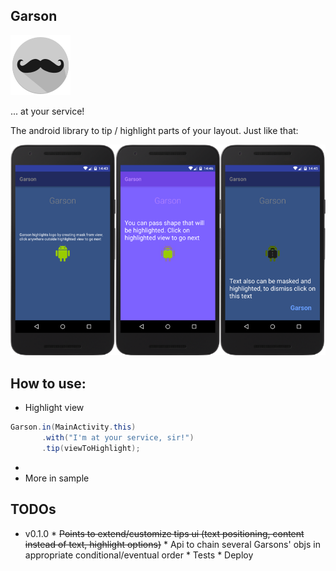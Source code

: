 
Garson
---
![](/sample/src/main/res/mipmap-xhdpi/ic_launcher.png)

... at your service!

The android library to tip / highlight parts of your layout.
Just like that:

![](assets/screenshots/garson_sample_screenshots.png)

How to use:
---
- Highlight view
```java
Garson.in(MainActivity.this)
       .with("I'm at your service, sir!")
       .tip(viewToHighlight);
```
-
- More in sample

TODOs
---
* v0.1.0
       * ~~Points to extend/customize tips ui (text positioning, content instead of text, highlight options)~~
       * Api to chain several Garsons' objs in appropriate conditional/eventual order
       * Tests
       * Deploy
